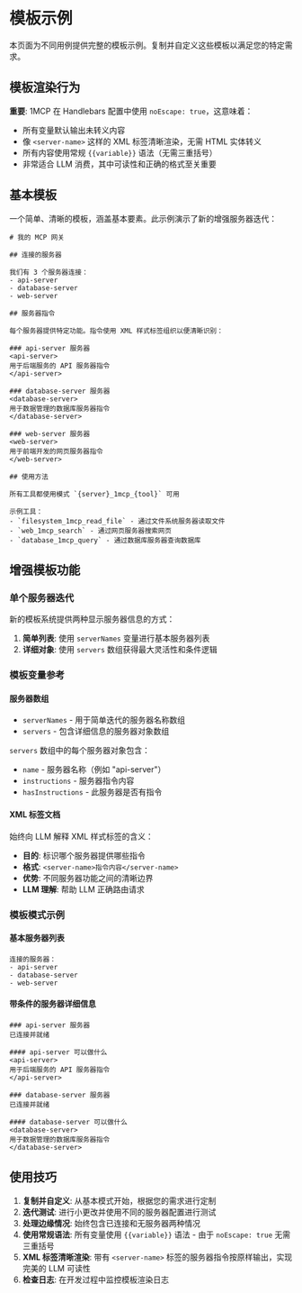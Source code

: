 # 模板示例

本页面为不同用例提供完整的模板示例。复制并自定义这些模板以满足您的特定需求。

## 模板渲染行为

**重要**: 1MCP 在 Handlebars 配置中使用 `noEscape: true`，这意味着：

- 所有变量默认输出未转义内容
- 像 `<server-name>` 这样的 XML 标签清晰渲染，无需 HTML 实体转义
- 所有内容使用常规 `{{variable}}` 语法（无需三重括号）
- 非常适合 LLM 消费，其中可读性和正确的格式至关重要

## 基本模板

一个简单、清晰的模板，涵盖基本要素。此示例演示了新的增强服务器迭代：

```
# 我的 MCP 网关

## 连接的服务器

我们有 3 个服务器连接：
- api-server
- database-server
- web-server

## 服务器指令

每个服务器提供特定功能。指令使用 XML 样式标签组织以便清晰识别：

### api-server 服务器
<api-server>
用于后端服务的 API 服务器指令
</api-server>

### database-server 服务器
<database-server>
用于数据管理的数据库服务器指令
</database-server>

### web-server 服务器
<web-server>
用于前端开发的网页服务器指令
</web-server>

## 使用方法

所有工具都使用模式 `{server}_1mcp_{tool}` 可用

示例工具：
- `filesystem_1mcp_read_file` - 通过文件系统服务器读取文件
- `web_1mcp_search` - 通过网页服务器搜索网页
- `database_1mcp_query` - 通过数据库服务器查询数据库
```

## 增强模板功能

### 单个服务器迭代

新的模板系统提供两种显示服务器信息的方式：

1. **简单列表**: 使用 `serverNames` 变量进行基本服务器列表
2. **详细对象**: 使用 `servers` 数组获得最大灵活性和条件逻辑

### 模板变量参考

#### 服务器数组

- `serverNames` - 用于简单迭代的服务器名称数组
- `servers` - 包含详细信息的服务器对象数组

`servers` 数组中的每个服务器对象包含：

- `name` - 服务器名称（例如 "api-server"）
- `instructions` - 服务器指令内容
- `hasInstructions` - 此服务器是否有指令

#### XML 标签文档

始终向 LLM 解释 XML 样式标签的含义：

- **目的**: 标识哪个服务器提供哪些指令
- **格式**: `<server-name>指令内容</server-name>`
- **优势**: 不同服务器功能之间的清晰边界
- **LLM 理解**: 帮助 LLM 正确路由请求

### 模板模式示例

#### 基本服务器列表

```
连接的服务器：
- api-server
- database-server
- web-server
```

#### 带条件的服务器详细信息

```
### api-server 服务器
已连接并就绪

#### api-server 可以做什么
<api-server>
用于后端服务的 API 服务器指令
</api-server>

### database-server 服务器
已连接并就绪

#### database-server 可以做什么
<database-server>
用于数据管理的数据库服务器指令
</database-server>
```

## 使用技巧

1. **复制并自定义**: 从基本模式开始，根据您的需求进行定制
2. **迭代测试**: 进行小更改并使用不同的服务器配置进行测试
3. **处理边缘情况**: 始终包含已连接和无服务器两种情况
4. **使用常规语法**: 所有变量使用 `{{variable}}` 语法 - 由于 `noEscape: true` 无需三重括号
5. **XML 标签清晰渲染**: 带有 `<server-name>` 标签的服务器指令按原样输出，实现完美的 LLM 可读性
6. **检查日志**: 在开发过程中监控模板渲染日志
